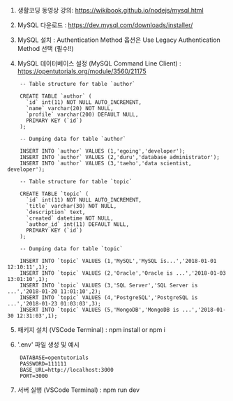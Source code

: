 1. 생활코딩 동영상 강의: https://wikibook.github.io/nodejs/mysql.html

2. MySQL 다운로드 : https://dev.mysql.com/downloads/installer/

3. MySQL 설치 : Authentication Method 옵션은 Use Legacy Authentication Method 선택 (필수!!)

4. MySQL 데이터베이스 설정 (MySQL Command Line Client) : https://opentutorials.org/module/3560/21175

```
    -- Table structure for table `author`

    CREATE TABLE `author` (
      `id` int(11) NOT NULL AUTO_INCREMENT,
      `name` varchar(20) NOT NULL,
      `profile` varchar(200) DEFAULT NULL,
      PRIMARY KEY (`id`)
    );

    -- Dumping data for table `author`

    INSERT INTO `author` VALUES (1,'egoing','developer');
    INSERT INTO `author` VALUES (2,'duru','database administrator');
    INSERT INTO `author` VALUES (3,'taeho','data scientist, developer');

    -- Table structure for table `topic`

    CREATE TABLE `topic` (
      `id` int(11) NOT NULL AUTO_INCREMENT,
      `title` varchar(30) NOT NULL,
      `description` text,
      `created` datetime NOT NULL,
      `author_id` int(11) DEFAULT NULL,
      PRIMARY KEY (`id`)
    );

    -- Dumping data for table `topic`

    INSERT INTO `topic` VALUES (1,'MySQL','MySQL is...','2018-01-01 12:10:11',1);
    INSERT INTO `topic` VALUES (2,'Oracle','Oracle is ...','2018-01-03 13:01:10',1);
    INSERT INTO `topic` VALUES (3,'SQL Server','SQL Server is ...','2018-01-20 11:01:10',2);
    INSERT INTO `topic` VALUES (4,'PostgreSQL','PostgreSQL is ...','2018-01-23 01:03:03',3);
    INSERT INTO `topic` VALUES (5,'MongoDB','MongoDB is ...','2018-01-30 12:31:03',1);
```

5. 패키지 설치 (VSCode Terminal) : npm install or npm i

6. '.env' 파일 생성 및 예시

```
    DATABASE=opentutorials
    PASSWORD=111111
    BASE_URL=http://localhost:3000
    PORT=3000
```

7. 서버 실행 (VSCode Terminal) : npm run dev
